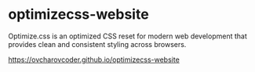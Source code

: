 # optimizecss-website

Optimize.css is an optimized CSS reset for modern web development that provides clean and consistent styling across browsers.

https://ovcharovcoder.github.io/optimizecss-website 

